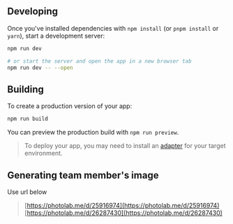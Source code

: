 ## Developing

Once you've installed dependencies with `npm install` (or `pnpm install` or `yarn`), start a development server:

```bash
npm run dev

# or start the server and open the app in a new browser tab
npm run dev -- --open
```

## Building

To create a production version of your app:

```bash
npm run build
```

You can preview the production build with `npm run preview`.

> To deploy your app, you may need to install an [adapter](https://kit.svelte.dev/docs/adapters) for your target environment.


## Generating team member's image

Use url below

> [https://photolab.me/d/25916974](https://photolab.me/d/25916974)
> [https://photolab.me/d/26287430](https://photolab.me/d/26287430)
